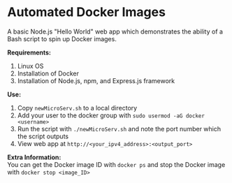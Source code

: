 # Automated Docker Images  

A basic Node.js "Hello World" web app which demonstrates the ability of a Bash script to spin up Docker images. 

**Requirements:**  
1. Linux OS  
2. Installation of Docker  
3. Installation of Node.js, npm, and Express.js framework  

**Use:**  
1. Copy ```newMicroServ.sh``` to a local directory  
2. Add your user to the docker group with ```sudo usermod -aG docker <username>```  
3. Run the script with ```./newMicroServ.sh``` and note the port number which the script outputs  
4. View web app at ```http://<your_ipv4_address>:<output_port>```  

**Extra Information:**  
You can get the Docker image ID with ```docker ps``` and stop the Docker image with ```docker stop <image_ID>```
